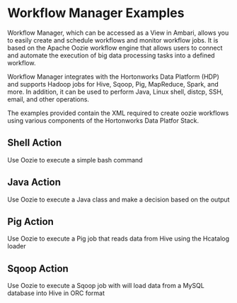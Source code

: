 # Workflow Manager Examples

Workflow Manager, which can be accessed as a View in Ambari, allows you to easily create and schedule workflows and monitor workflow jobs. It is based on the Apache Oozie workflow engine that allows users to connect and automate the execution of big data processing tasks into a defined workflow.   

Workflow Manager integrates with the Hortonworks Data Platform (HDP) and supports Hadoop jobs for Hive, Sqoop, Pig, MapReduce, Spark, and more. In addition, it can be used to perform Java, Linux shell, distcp, SSH, email, and other operations.   

The examples provided contain the XML required to create oozie workflows using various components of the Hortonworks Data Platfor Stack.  

## Shell Action

Use Oozie to execute a simple bash command  

## Java Action

Use Oozie to execute a Java class and make a decision based on the output

## Pig Action

Use Oozie to execute a Pig job that reads data from Hive using the Hcatalog loader

## Sqoop Action

Use Oozie to execute a Sqoop job with will load data from a MySQL database into Hive in ORC format


